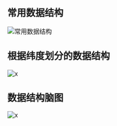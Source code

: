 ## 常用数据结构
![常用数据结构](https://upload-images.jianshu.io/upload_images/14266602-09a74965218b4a18?imageMogr2/auto-orient/strip%7CimageView2/2/w/1240)
## 根据纬度划分的数据结构
![x](../../../../source/pic/clipboard.png)
## 数据结构脑图
![x](../../../../source/pic/数据结构脑图.png)
